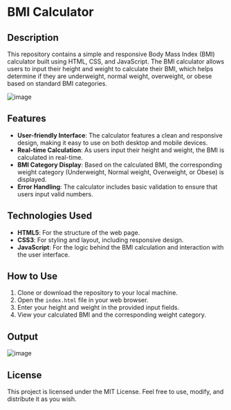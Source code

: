 # BMI Calculator

## Description
This repository contains a simple and responsive Body Mass Index (BMI) calculator built using HTML, CSS, and JavaScript. The BMI calculator allows users to input their height and weight to calculate their BMI, which helps determine if they are underweight, normal weight, overweight, or obese based on standard BMI categories.

![image](https://github.com/user-attachments/assets/9acedbac-2c78-4eec-9311-19d7a1f68311)


## Features
- **User-friendly Interface**: The calculator features a clean and responsive design, making it easy to use on both desktop and mobile devices.
- **Real-time Calculation**: As users input their height and weight, the BMI is calculated in real-time.
- **BMI Category Display**: Based on the calculated BMI, the corresponding weight category (Underweight, Normal weight, Overweight, or Obese) is displayed.
- **Error Handling**: The calculator includes basic validation to ensure that users input valid numbers.

## Technologies Used
- **HTML5**: For the structure of the web page.
- **CSS3**: For styling and layout, including responsive design.
- **JavaScript**: For the logic behind the BMI calculation and interaction with the user interface.

## How to Use
1. Clone or download the repository to your local machine.
2. Open the `index.html` file in your web browser.
3. Enter your height and weight in the provided input fields.
4. View your calculated BMI and the corresponding weight category.

## Output
![image](https://github.com/user-attachments/assets/9fe35f72-6010-4183-8948-cb6b6ce6b645)


## License
This project is licensed under the MIT License. Feel free to use, modify, and distribute it as you wish.
